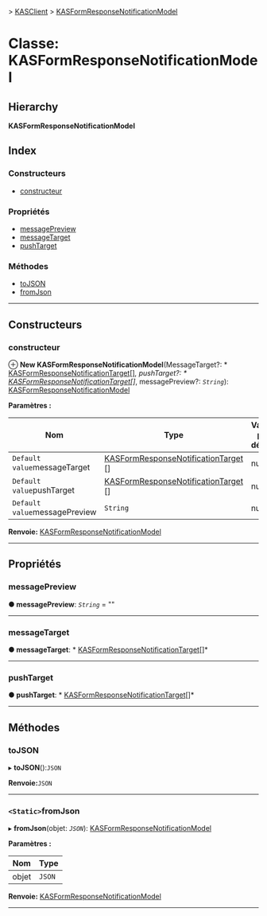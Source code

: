 [](../README.md) > [KASClient](../modules/kasclient.md) > [KASFormResponseNotificationModel](../classes/kasclient.kasformresponsenotificationmodel.md)

# <a name="class-kasformresponsenotificationmodel"></a>Classe: KASFormResponseNotificationModel

## <a name="hierarchy"></a>Hierarchy

**KASFormResponseNotificationModel**

## <a name="index"></a>Index

### <a name="constructors"></a>Constructeurs

* [constructeur](kasclient.kasformresponsenotificationmodel.md#constructor)
### <a name="properties"></a>Propriétés

* [messagePreview](kasclient.kasformresponsenotificationmodel.md#messagepreview)
* [messageTarget](kasclient.kasformresponsenotificationmodel.md#messagetarget)
* [pushTarget](kasclient.kasformresponsenotificationmodel.md#pushtarget)
### <a name="methods"></a>Méthodes

* [toJSON](kasclient.kasformresponsenotificationmodel.md#tojson)
* [fromJson](kasclient.kasformresponsenotificationmodel.md#fromjson)

---

## <a name="constructors"></a>Constructeurs

<a id="constructor"></a>

###  <a name="constructor"></a>constructeur

⊕ **New KASFormResponseNotificationModel**(MessageTarget?: * [KASFormResponseNotificationTarget](../enums/kasclient.kasformresponsenotificationtarget.md)[]*, pushTarget?: * [KASFormResponseNotificationTarget](../enums/kasclient.kasformresponsenotificationtarget.md)[]*, messagePreview?: *`String`*): [ KASFormResponseNotificationModel](kasclient.kasformresponsenotificationmodel.md)

**Paramètres :**

| Nom | Type | Valeur par défaut |
| ------ | ------ | ------ |
| `Default value`messageTarget | [KASFormResponseNotificationTarget](../enums/kasclient.kasformresponsenotificationtarget.md) [] |  null |
| `Default value`pushTarget | [KASFormResponseNotificationTarget](../enums/kasclient.kasformresponsenotificationtarget.md) [] |  null |
| `Default value`messagePreview | `String` |  null |

**Renvoie:** [KASFormResponseNotificationModel](kasclient.kasformresponsenotificationmodel.md)

___

## <a name="properties"></a>Propriétés

<a id="messagepreview"></a>

###  <a name="messagepreview"></a>messagePreview

**● messagePreview**: *`String`* = ""

___

<a id="messagetarget"></a>

###  <a name="messagetarget"></a>messageTarget

**● messageTarget**: * [KASFormResponseNotificationTarget](../enums/kasclient.kasformresponsenotificationtarget.md)[]*

___

<a id="pushtarget"></a>

###  <a name="pushtarget"></a>pushTarget

**● pushTarget**: * [KASFormResponseNotificationTarget](../enums/kasclient.kasformresponsenotificationtarget.md)[]*

___

## <a name="methods"></a>Méthodes

<a id="tojson"></a>

###  <a name="tojson"></a>toJSON

▸ **toJSON**():`JSON`

**Renvoie:**`JSON`

___

<a id="fromjson"></a>

### <a name="static-fromjson"></a>`<Static>`fromJson

▸ **fromJson**(objet: *`JSON`*): [KASFormResponseNotificationModel](kasclient.kasformresponsenotificationmodel.md)

**Paramètres :**

| Nom | Type |
| ------ | ------ |
| objet | `JSON` |

**Renvoie:** [KASFormResponseNotificationModel](kasclient.kasformresponsenotificationmodel.md)

___

